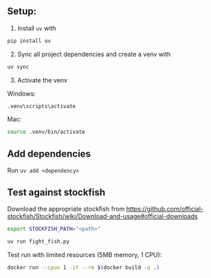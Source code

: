 ## Setup:
1. Install `uv` with 
```bash
pip install uv
```
2. Sync all project dependencies and create a venv with
```bash
uv sync
```
3. Activate the venv

Windows:
```bash
.venv\scripts\activate
```

Mac:
```bash
source .venv/bin/activate
```

## Add dependencies
Run `uv add <dependency>`
## Test against stockfish
Download the appropriate stockfish from https://github.com/official-stockfish/Stockfish/wiki/Download-and-usage#official-downloads
```bash
export STOCKFISH_PATH="<path>"
```
```bash
uv run fight_fish.py
```


Test run with limited resources (5MB memory, 1 CPU):
```bash
docker run --cpus 1 -it --rm $(docker build -q .)
```